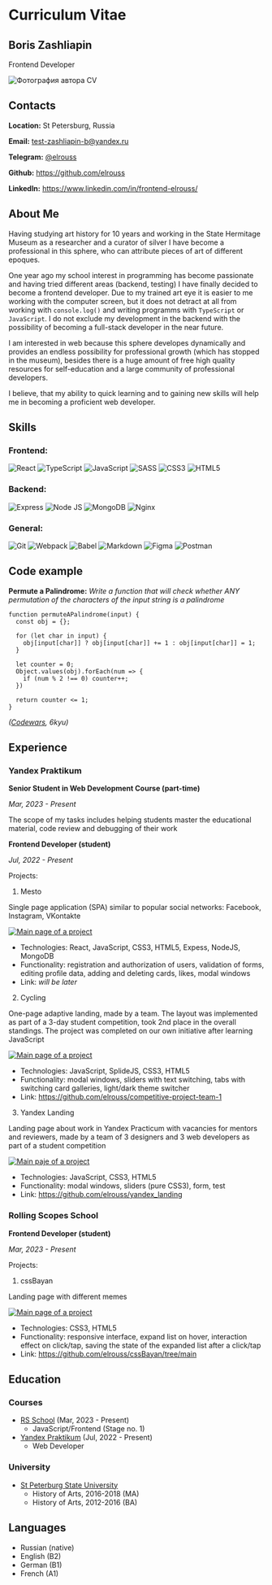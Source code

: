 # Curriculum Vitae

## Boris Zashliapin
Frontend Developer

![Фотография автора CV](./assets/images/photo.png)

## Contacts
**Location:** St Petersburg, Russia

**Email:** test-zashliapin-b@yandex.ru

**Telegram:** [@elrouss](https://t.me/elrouss)

**Github:** https://github.com/elrouss

**LinkedIn:** https://www.linkedin.com/in/frontend-elrouss/

## About Me
Having studying art history for 10 years and working in the State Hermitage Museum as a researcher and a curator of silver I have become a professional in this sphere, who can attribute pieces of art of different epoques.

One year ago my school interest in programming has become passionate and having tried different areas (backend, testing) I have finally decided to become a frontend developer. Due to my trained art eye it is easier to me working with the computer screen, but it does not detract at all from working with `console.log()` and writing programms with `TypeScript` or `JavaScript`. I do not exclude my development in the backend with the possibility of becoming a full-stack developer in the near future.

I am interested in web because this sphere developes dynamically and provides an endless possibility for professional growth (which has stopped in the museum),
besides there is a huge amount of free high quality resources for self-education and a large community of professional developers.

I believe, that my ability to quick learning and to gaining new skills will help me in becoming a proficient web developer.

## Skills
### Frontend:
![React](https://img.shields.io/badge/React-20232A?style=for-the-badge&logo=react&logoColor=61DAFB)
![TypeScript](https://img.shields.io/badge/TypeScript-007ACC?style=for-the-badge&logo=typescript&logoColor=white)
![JavaScript](https://img.shields.io/badge/JavaScript-323330?style=for-the-badge&logo=javascript&logoColor=F7DF1E)
![SASS](https://img.shields.io/badge/Sass-CC6699?style=for-the-badge&logo=sass&logoColor=white)
![CSS3](https://img.shields.io/badge/CSS3-1572B6?style=for-the-badge&logo=css3&logoColor=white)
![HTML5](https://img.shields.io/badge/HTML5-E34F26?style=for-the-badge&logo=html5&logoColor=white)
### Backend:
![Express](https://img.shields.io/badge/Express.js-000000?style=for-the-badge&logo=express&logoColor=white)
![Node JS](https://img.shields.io/badge/Node.js-339933?style=for-the-badge&logo=nodedotjs&logoColor=white)
![MongoDB](https://img.shields.io/badge/MongoDB-4EA94B?style=for-the-badge&logo=mongodb&logoColor=white)
![Nginx](https://img.shields.io/badge/Nginx-009639?style=for-the-badge&logo=nginx&logoColor=white)
### General:
![Git](https://img.shields.io/badge/GIT-E44C30?style=for-the-badge&logo=git&logoColor=white)
![Webpack](https://img.shields.io/badge/Webpack-8DD6F9?style=for-the-badge&logo=Webpack&logoColor=white)
![Babel](https://img.shields.io/badge/Babel-F9DC3E?style=for-the-badge&logo=babel&logoColor=white)
![Markdown](https://img.shields.io/badge/Markdown-000000?style=for-the-badge&logo=markdown&logoColor=white)
![Figma](https://img.shields.io/badge/Figma-F24E1E?style=for-the-badge&logo=figma&logoColor=white)
![Postman](https://img.shields.io/badge/Postman-FF6C37?style=for-the-badge&logo=Postman&logoColor=white)

## Code example
**Permute a Palindrome:** *Write a function that will check whether ANY permutation of the characters of the input string is a palindrome*

````
function permuteAPalindrome(input) {
  const obj = {};

  for (let char in input) {
    obj[input[char]] ? obj[input[char]] += 1 : obj[input[char]] = 1;
  }

  let counter = 0;
  Object.values(obj).forEach(num => {
    if (num % 2 !== 0) counter++;
  })

  return counter <= 1;
}
````
*([Codewars](https://www.codewars.com/kata/reviews/58aead37c51d22295a000053/groups/63f00c43b6f14400017e3853), 6kyu)*

## Experience
### Yandex Praktikum
**Senior Student in Web Development Course (part-time)**

*Mar, 2023 - Present*

The scope of my tasks includes helping students master the educational material, code review and debugging of their work

**Frontend Developer (student)**

*Jul, 2022 - Present*

Projects:

1. Mesto

Single page application (SPA) similar to popular social networks: Facebook, Instagram, VKontakte

[![Main page of a project](./assets/images/mesto.png)]()

  - Technologies: React, JavaScript, CSS3, HTML5, Expess, NodeJS, MongoDB
  - Functionality: registration and authorization of users, validation of forms, editing profile data, adding and deleting cards, likes, modal windows
  - Link: *will be later*

2. Cycling

One-page adaptive landing, made by a team. The layout was implemented as part of a 3-day student competition, took 2nd place in the overall standings. The project was completed on our own initiative after learning JavaScript

[![Main page of a project](./assets/images/cycling.png)](https://github.com/elrouss/competitive-project-team-1)

- Technologies: JavaScript, SplideJS, CSS3, HTML5
- Functionality: modal windows, sliders with text switching, tabs with switching card galleries, light/dark theme switcher
- Link: https://github.com/elrouss/competitive-project-team-1

3. Yandex Landing

Landing page about work in Yandex Practicum with vacancies for mentors and reviewers, made by a team of 3 designers and 3 web developers as part of a student competition

[![Main paje of a project](./assets/images/yandex-landing.png)](https://github.com/elrouss/yandex_landing)

- Technologies: JavaScript, CSS3, HTML5
- Functionality: modal windows, sliders (pure CSS3), form, test
- Link: https://github.com/elrouss/yandex_landing

### Rolling Scopes School

**Frontend Developer (student)**

*Mar, 2023 - Present*

Projects:

1. cssBayan

Landing page with different memes

[![Main page of a project](./assets/images/cssBayan.png)](https://github.com/elrouss/cssBayan/tree/main)

  - Technologies: CSS3, HTML5
  - Functionality: responsive interface, expand list on hover, interaction effect on click/tap, saving the state of the expanded list after a click/tap
  - Link: https://github.com/elrouss/cssBayan/tree/main

## Education
### Courses
- [RS School](https://rs.school/) (Mar, 2023 - Present)
  - JavaScript/Frontend (Stage no. 1)
- [Yandex Praktikum](https://practicum.yandex.ru/) (Jul, 2022 - Present)
  - Web Developer

### University
- [St Peterburg State University](https://english.spbu.ru/)
  - History of Arts, 2016-2018 (MA)
  - History of Arts, 2012-2016 (BA)

## Languages
* Russian (native)
* English (B2)
* German (B1)
* French (A1)
